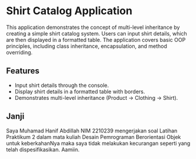 # Shirt Catalog Application

This application demonstrates the concept of multi-level inheritance by creating a simple shirt catalog system. Users can input shirt details, which are then displayed in a formatted table. The application covers basic OOP principles, including class inheritance, encapsulation, and method overriding.

## Features

- Input shirt details through the console.
- Display shirt details in a formatted table with borders.
- Demonstrates multi-level inheritance (Product -> Clothing -> Shirt).

## Janji

Saya Muhamad Hanif Abdillah NIM 2210239 mengerjakan
soal Latihan Praktikum 2 dalam mata kuliah Desain Pemrograman Berorientasi Objek
untuk keberkahanNya maka saya tidak melakukan kecurangan seperti yang telah dispesifikasikan. Aamiin.